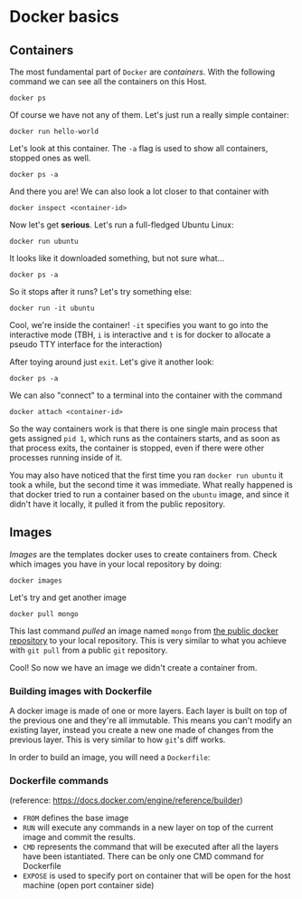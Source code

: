 # Docker basics

## Containers

The most fundamental part of `Docker` are *containers*. With the following command we can
see all the containers on this Host.

```
docker ps
```
Of course we have not any of them. 
Let's just run a really simple container:

```
docker run hello-world
```

Let's look at this container. The `-a` flag is used to show all containers, stopped ones as well.

```
docker ps -a
```

And there you are! We can also look a lot closer to that container with

```
docker inspect <container-id>
```

Now let's get **serious**. Let's run a full-fledged Ubuntu Linux:

```
docker run ubuntu
```

It looks like it downloaded something, but not sure what...

```
docker ps -a
```

So it stops after it runs? Let's try something else:

```
docker run -it ubuntu
```

Cool, we're inside the container! `-it` specifies you want to go into the interactive mode (TBH, `i` is interactive and `t` is for docker to allocate a pseudo TTY interface for the interaction)

After toying around just `exit`. Let's give it another look:

```
docker ps -a
```

We can also "connect" to a terminal into the container with the command

```
docker attach <container-id>
```

So the way containers work is that there is one single main process that gets assigned `pid 1`, which runs as the containers starts, and as soon as that process exits, the container is stopped, even if there were other processes running inside of it.

You may also have noticed that the first time you ran `docker run ubuntu` it took a while, but the second time it was immediate. What really happened is that docker tried to run a container based on the `ubuntu` image, and since it didn't have it locally, it pulled it from the public repository.

## Images

_Images_ are the templates docker uses to create containers from. 
Check which images you have in your local repository by doing:

```
docker images
```

Let's try and get another image

```
docker pull mongo
```
This last command _pulled_ an image named `mongo` from [the public docker repository](https://hub.docker.com) to your local repository. This is very similar to what you achieve with `git pull` from a public `git` repository.

Cool! So now we have an image we didn't create a container from.


### Building images with Dockerfile

A docker image is made of one or more layers. Each layer is built on top of the previous one and they're all immutable. This means you can't modify an existing layer, instead you create a new one made of changes from the previous layer. This is very similar to how `git`'s diff works.

In order to build an image, you will need a `Dockerfile`:


### Dockerfile commands
(reference: https://docs.docker.com/engine/reference/builder)
- `FROM` defines the base image
- `RUN` will execute any commands in a new layer on top of the current image and commit the results.
- `CMD` represents the command that will be executed after all the layers have been istantiated. There can be only one CMD command for Dockerfile
- `EXPOSE` is used to specify port on container that will be open for the host machine (open port container side)


